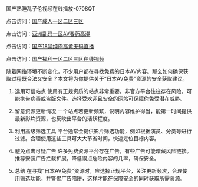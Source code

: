 国产熟睡乱子伦视频在线播放-0708QT

点击访问：<a href="https://heiliaoxqkkct.pages.dev">国产成人一区二区三区</a>

点击访问：<a href="https://gsd-agv.pages.dev/">亚洲乱码一区AV春药高潮</a>

点击访问：<a href="https://tfda.pages.dev/">国产18禁纯肉高黄无码直播</a>

点击访问：<a href="https://gsd-agv.pages.dev/">国产福利一区二区三区在线视频</a>

随着网络环境不断变化，不少用户都在寻找免费的日本AV内容。那么如何确保获取过程既合法又安全？本文将为你提供关于“日本AV免费”资源的安全获取建议。

1. 选用可信站点
使用有正规资质的站点非常重要。非官方平台往往存在风险，可能携带病毒或盗版文件。选择受欢迎且安全的网站可保障你免受潜在威胁。

2. 留意资源更新情况
一个站点若更新频繁，说明内容维护得当，能第一时间提供最新影片资源，也反映出平台的活跃程度。

3. 利用高级筛选工具
平台通常会提供影片筛选功能，例如根据演员、分类等进行过滤。合理使用这些工具可大大节省时间，快速定位目标内容。

4. 避免点击可疑广告
许多免费资源平台存在广告，有些广告可能暗藏风险链接。推荐安装广告拦截扩展，降低误点危险内容的几率，确保安全。

5. 总结
在寻找“日本AV免费”资源时，应选择正规平台，关注更新频次，合理使用筛选功能，并警惕广告陷阱，这样才能在保障安全的同时获取所需资源。

<span style="display:none;">[Canonical link]( https://github.com/eee070825/148388 ）</span>
